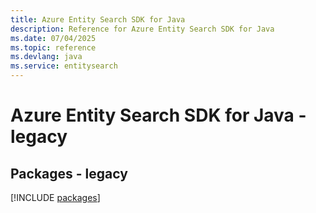 ```yaml
---
title: Azure Entity Search SDK for Java
description: Reference for Azure Entity Search SDK for Java
ms.date: 07/04/2025
ms.topic: reference
ms.devlang: java
ms.service: entitysearch
---
```

# Azure Entity Search SDK for Java - legacy
## Packages - legacy
[!INCLUDE [packages](entity-search-index.md)]